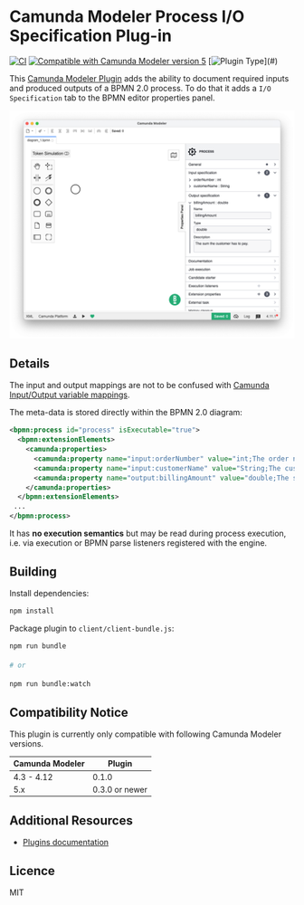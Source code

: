 # Camunda Modeler Process I/O Specification Plug-in

[![CI](https://github.com/camunda/camunda-modeler-process-io-specification-plugin/workflows/CI/badge.svg)](https://github.com/camunda/camunda-modeler-process-io-specification-plugin/actions?query=workflow%3ACI) [![Compatible with Camunda Modeler version 5](https://img.shields.io/badge/Modeler_Version-5.0.0+-blue.svg)](./README.md#compatibility-notice) [![Plugin Type](https://img.shields.io/badge/Plugin_Type-BPMN_(Camunda_Platform_7)-orange.svg)](#)

This [Camunda Modeler Plugin](https://github.com/camunda/camunda-modeler) adds the ability to document required inputs and produced outputs of a BPMN 2.0 process. To do that it adds a `I/O Specification` tab to the BPMN editor properties panel.

![Screenshot](./docs/screenshot.png)


## Details

The input and output mappings are not to be confused with [Camunda Input/Output variable mappings](https://docs.camunda.org/manual/latest/user-guide/process-engine/variables/#input-output-variable-mapping).

The meta-data is stored directly within the BPMN 2.0 diagram:

```xml
<bpmn:process id="process" isExecutable="true">
  <bpmn:extensionElements>
    <camunda:properties>
      <camunda:property name="input:orderNumber" value="int;The order number" />
      <camunda:property name="input:customerName" value="String;The customer's name" />
      <camunda:property name="output:billingAmount" value="double;The sum the customer has to pay" />
    </camunda:properties>
  </bpmn:extensionElements>
 ...
</bpmn:process>
```

It has __no execution semantics__ but may be read during process execution, i.e. via execution or BPMN parse listeners registered with the engine.


## Building

Install dependencies:

```sh
npm install
```

Package plugin to `client/client-bundle.js`:

```sh
npm run bundle

# or

npm run bundle:watch
```

## Compatibility Notice

This plugin is currently only compatible with following Camunda Modeler versions.

| Camunda Modeler | Plugin         |
|-----------------|----------------|
| 4.3 - 4.12      | 0.1.0          |
| 5.x             | 0.3.0 or newer |


## Additional Resources

* [Plugins documentation](https://docs.camunda.io/docs/components/modeler/desktop-modeler/plugins/)


## Licence

MIT
